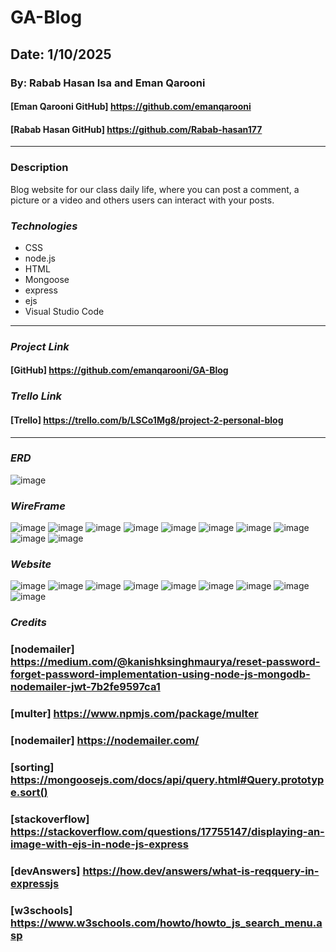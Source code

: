 # GA-Blog
## Date: 1/10/2025
### By: Rabab Hasan Isa and Eman Qarooni
#### [Eman Qarooni GitHub] https://github.com/emanqarooni
#### [Rabab Hasan GitHub] https://github.com/Rabab-hasan177

***
### Description
Blog website for our class daily life, where you can post a comment, a picture or a video and others users can interact with your posts.
### ***Technologies***
  * CSS
  * node.js
  * HTML
  * Mongoose
  * express
  * ejs
  * Visual Studio Code
***
### ***Project Link***
#### [GitHub] https://github.com/emanqarooni/GA-Blog

### ***Trello Link***
#### [Trello] https://trello.com/b/LSCo1Mg8/project-2-personal-blog

***
### ***ERD***
![image](./wireframe.images/ERDiagram.jpg)

### ***WireFrame***
![image](./wireframe.images/Screenshot%20(37).png)
![image](./wireframe.images/Screenshot%20(38).png)
![image](./wireframe.images/Screenshot%20(39).png)
![image](./wireframe.images/Screenshot%20(40).png)
![image](./wireframe.images/Screenshot%20(41).png)
![image](./wireframe.images/Screenshot%20(42).png)
![image](./wireframe.images/Screenshot%20(43).png)
![image](./wireframe.images/Screenshot%20(44).png)
![image](./wireframe.images/Screenshot%20(45).png)
![image](./wireframe.images/Screenshot%20(47).png)

### ***Website***
![image](./views/prototype.images/Screenshot%20(58).png)
![image](./views/prototype.images/Screenshot%20(59).png)
![image](./views/prototype.images/Screenshot%20(60).png)
![image](./views/prototype.images/Screenshot%20(61).png)
![image](./views/prototype.images/Screenshot%20(63).png)
![image](./views/prototype.images/Screenshot%20(64).png)
![image](./views/prototype.images/Screenshot%20(65).png)
![image](./views/prototype.images/Screenshot%20(66).png)
![image](./views/prototype.images/Screenshot%20(67).png)

### ***Credits***
### [nodemailer] https://medium.com/@kanishksinghmaurya/reset-password-forget-password-implementation-using-node-js-mongodb-nodemailer-jwt-7b2fe9597ca1

### [multer] https://www.npmjs.com/package/multer

### [nodemailer] https://nodemailer.com/

### [sorting] https://mongoosejs.com/docs/api/query.html#Query.prototype.sort()

### [stackoverflow] https://stackoverflow.com/questions/17755147/displaying-an-image-with-ejs-in-node-js-express

### [devAnswers] https://how.dev/answers/what-is-reqquery-in-expressjs

### [w3schools] https://www.w3schools.com/howto/howto_js_search_menu.asp
